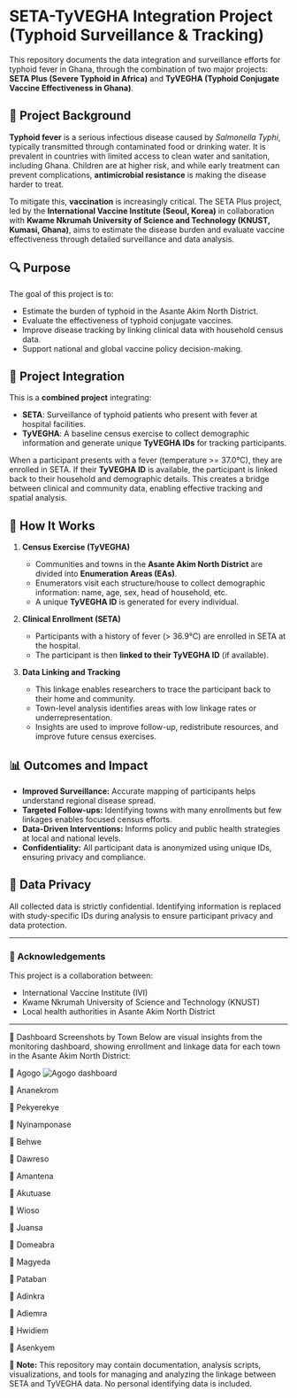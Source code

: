 # SETA-TyVEGHA Integration Project (Typhoid Surveillance & Tracking)

This repository documents the data integration and surveillance efforts for typhoid fever in Ghana, through the combination of two major projects: **SETA Plus (Severe Typhoid in Africa)** and **TyVEGHA (Typhoid Conjugate Vaccine Effectiveness in Ghana)**.

## 🦠 Project Background

**Typhoid fever** is a serious infectious disease caused by *Salmonella Typhi*, typically transmitted through contaminated food or drinking water. It is prevalent in countries with limited access to clean water and sanitation, including Ghana. Children are at higher risk, and while early treatment can prevent complications, **antimicrobial resistance** is making the disease harder to treat.

To mitigate this, **vaccination** is increasingly critical. The SETA Plus project, led by the **International Vaccine Institute (Seoul, Korea)** in collaboration with **Kwame Nkrumah University of Science and Technology (KNUST, Kumasi, Ghana)**, aims to estimate the disease burden and evaluate vaccine effectiveness through detailed surveillance and data analysis.

## 🔍 Purpose

The goal of this project is to:
- Estimate the burden of typhoid in the Asante Akim North District.
- Evaluate the effectiveness of typhoid conjugate vaccines.
- Improve disease tracking by linking clinical data with household census data.
- Support national and global vaccine policy decision-making.

## 🧩 Project Integration

This is a **combined project** integrating:

- **SETA**: Surveillance of typhoid patients who present with fever at hospital facilities.
- **TyVEGHA**: A baseline census exercise to collect demographic information and generate unique **TyVEGHA IDs** for tracking participants.

When a participant presents with a fever (temperature >= 37.0°C), they are enrolled in SETA. If their **TyVEGHA ID** is available, the participant is linked back to their household and demographic details. This creates a bridge between clinical and community data, enabling effective tracking and spatial analysis.

## 🧠 How It Works

1. **Census Exercise (TyVEGHA)**  
   - Communities and towns in the **Asante Akim North District** are divided into **Enumeration Areas (EAs)**.  
   - Enumerators visit each structure/house to collect demographic information: name, age, sex, head of household, etc.  
   - A unique **TyVEGHA ID** is generated for every individual.

2. **Clinical Enrollment (SETA)**  
   - Participants with a history of fever (> 36.9°C) are enrolled in SETA at the hospital.  
   - The participant is then **linked to their TyVEGHA ID** (if available).

3. **Data Linking and Tracking**  
   - This linkage enables researchers to trace the participant back to their home and community.  
   - Town-level analysis identifies areas with low linkage rates or underrepresentation.  
   - Insights are used to improve follow-up, redistribute resources, and improve future census exercises.

## 📊 Outcomes and Impact

- **Improved Surveillance:** Accurate mapping of participants helps understand regional disease spread.
- **Targeted Follow-ups:** Identifying towns with many enrollments but few linkages enables focused census efforts.
- **Data-Driven Interventions:** Informs policy and public health strategies at local and national levels.
- **Confidentiality:** All participant data is anonymized using unique IDs, ensuring privacy and compliance.

## 🔐 Data Privacy

All collected data is strictly confidential. Identifying information is replaced with study-specific IDs during analysis to ensure participant privacy and data protection.

---

### 🧾 Acknowledgements

This project is a collaboration between:
- International Vaccine Institute (IVI)
- Kwame Nkrumah University of Science and Technology (KNUST)
- Local health authorities in Asante Akim North District

---


📸 Dashboard Screenshots by Town
Below are visual insights from the monitoring dashboard, showing enrollment and linkage data for each town in the Asante Akim North District:

🔹 Agogo
![Agogo dashboard](dashboardscreenshots/agogo.png)

🔹 Ananekrom

🔹 Pekyerekye

🔹 Nyinamponase

🔹 Behwe

🔹 Dawreso

🔹 Amantena

🔹 Akutuase

🔹 Wioso

🔹 Juansa

🔹 Domeabra

🔹 Magyeda

🔹 Pataban

🔹 Adinkra

🔹 Adiemra

🔹 Hwidiem

🔹 Asenkyem

📌 **Note:** This repository may contain documentation, analysis scripts, visualizations, and tools for managing and analyzing the linkage between SETA and TyVEGHA data. No personal identifying data is included.

